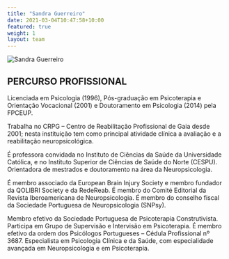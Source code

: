 ```yaml
---
title: "Sandra Guerreiro"
date: 2021-03-04T10:47:58+10:00
featured: true
weight: 1
layout: team
---
```


![Sandra Guerreiro]({{site.baseurl}}/images/team/sandra.webp)

## PERCURSO PROFISSIONAL 

Licenciada em Psicologia (1996), Pós-graduação em Psicoterapia e Orientação Vocacional (2001) e Doutoramento em Psicologia (2014) pela FPCEUP.

Trabalha no CRPG – Centro de Reabilitação Profissional de Gaia desde 2001; nesta instituição tem como principal atividade clínica a avaliação e a reabilitação neuropsicológica.

É professora convidada no Instituto de Ciências da Saúde da Universidade Católica, e no Instituto Superior de Ciências de Saúde do Norte (CESPU). Orientadora de mestrados e doutoramento na área da Neuropsicologia.

É membro associado da European Brain Injury Society e membro fundador da QOLIBRI Society e da RedeReab. É membro do Comité Editorial da Revista Iberoamericana de Neuropsicologia. É membro do conselho fiscal da Sociedade Portuguesa de Neuropsicologia (SNPsy).

Membro efetivo da Sociedade Portuguesa de Psicoterapia Construtivista. Participa em Grupo de Supervisão e Intervisão em Psicoterapia. É membro efetivo da ordem dos Psicólogos Portugueses – Cédula Profissional nº 3687. Especialista em Psicologia Clínica e da Saúde, com especialidade avançada em Neuropsicologia e em Psicoterapia.